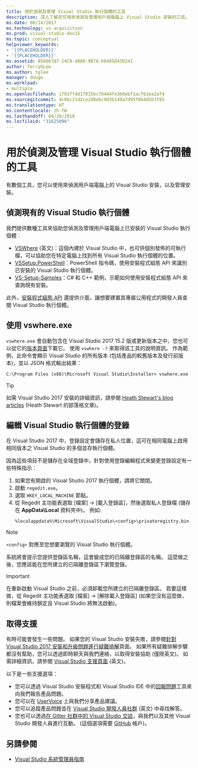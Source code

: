 ```yaml
---
title: 用於偵測及管理 Visual Studio 執行個體的工具
description: 深入了解您可用來偵測及管理用戶端電腦上 Visual Studio 安裝的工具。
ms.date: 08/14/2017
ms.technology: vs-acquisition
ms.prod: visual-studio-dev15
ms.topic: conceptual
helpviewer_keywords:
- '{{PLACEHOLDER}}'
- '{{PLACEHOLDER}}'
ms.assetid: 85686707-14C0-4860-9B7A-66485D43D241
author: TerryGLee
ms.author: tglee
manager: douge
ms.workload:
- multiple
ms.openlocfilehash: 1701ff4d17815bc70444fe360ebf1acf61ea2af4
ms.sourcegitcommit: 4c0bc21d2ce2d8e6c9d3b149a7d95f0b4d5b3f85
ms.translationtype: HT
ms.contentlocale: zh-TW
ms.lasthandoff: 04/20/2018
ms.locfileid: "31625096"
---
```

# <a name="tools-for-detecting-and-managing-visual-studio-instances"></a>用於偵測及管理 Visual Studio 執行個體的工具

有數個工具，您可以使用來偵測用戶端電腦上的 Visual Studio 安裝，以及管理安裝。

## <a name="detecting-existing-visual-studio-instances"></a>偵測現有的 Visual Studio 執行個體

我們提供數種工具來協助您偵測及管理用戶端電腦上已安裝的 Visual Studio 執行個體︰

* [VSWhere](https://github.com/microsoft/vswhere) \(英文\)：這個內建於 Visual Studio 中，也可供個別發佈的可執行檔，可以協助您在特定電腦上找到所有 Visual Studio 執行個體的位置。
* [VSSetup.PowerShell](https://github.com/microsoft/vssetup.powershell)︰PowerShell 指令碼，使用安裝程式組態 API 來識別已安裝的 Visual Studio 執行個體。
* [VS-Setup-Samples](https://github.com/microsoft/vs-setup-samples)：C# 和 C++ 範例，示範如何使用安裝程式組態 API 來查詢現有安裝。

此外，[安裝程式組態 API](https://msdn.microsoft.com/en-us/library/microsoft.visualstudio.setup.configuration.aspx) 還提供介面，讓想要建置其專屬公用程式的開發人員查閱 Visual Studio 執行個體。

## <a name="using-vswhereexe"></a>使用 vswhere.exe

`vswhere.exe` 會自動包含在 Visual Studio 2017 15.2 版或更新版本之中，您也可以從它的[版本頁面](https://github.com/Microsoft/vswhere/releases)下載它。 使用 `vswhere -?` 來取得該工具的說明資訊。 作為範例，此命令會顯示 Visual Studio 的所有版本 (包括產品的較舊版本及發行前版本)，並以 JSON 格式輸出結果：

```cmd
C:\Program Files (x86)\Microsoft Visual Studio\Installer> vswhere.exe -legacy -prerelease -format json
```

>[!TIP]
>如需 Visual Studio 2017 安裝的詳細資訊，請參閱 [Heath Stewart's blog articles](https://blogs.msdn.microsoft.com/heaths/tag/vs2017/) (Heath Stewart 的部落格文章)。


## <a name="editing-the-registry-for-a-visual-studio-instance"></a>編輯 Visual Studio 執行個體的登錄

在 Visual Studio 2017 中，登錄設定會儲存在私人位置，這可在相同電腦上啟用相同版本之 Visual Studio 的多個並存執行個體。

因為這些項目不是儲存在全域登錄中，針對使用登錄編輯程式來變更登錄設定有一些特殊指示︰

1. 如果您有開啟的 Visual Studio 2017 執行個體，請將它關閉。
2. 啟動 `regedit.exe`。
3. 選取 `HKEY_LOCAL_MACHINE` 節點。
4. 從 Regedit 主功能表選取 [檔案] -> [載入登錄區]，然後選取私人登錄檔 (儲存在 **AppData\Local** 資料夾中)。 例如: 
   ```
   %localappdata%\Microsoft\VisualStudio\<config>\privateregistry.bin
   ```

  > [!NOTE]
  > `<config>` 對應至您想要瀏覽的 Visual Studio 執行個體。

系統將會提示您提供登錄區名稱，這會變成您的已隔離登錄區的名稱。 這麼做之後，您應該能在您所建立的已隔離登錄區下瀏覽登錄。

> [!IMPORTANT]
> 在重新啟動 Visual Studio 之前，必須卸載您所建立的已隔離登錄區。 若要這樣做，從 Regedit 主功能表選取 [檔案] -> [解除載入登錄區] (如果您沒有這麼做，則檔案會維持鎖定且 Visual Studio 將無法啟動)。

## <a name="get-support"></a>取得支援

有時可能會發生一些問題。 如果您的 Visual Studio 安裝失敗，請參閱[針對 Visual Studio 2017 安裝和升級問題進行疑難排解](troubleshooting-installation-issues.md)頁面。 如果所有疑難排解步驟都沒有幫助，您可以透過即時聊天與我們連絡，以取得安裝協助 (僅限英文)。 如需詳細資訊，請參閱 [Visual Studio 支援頁面](https://www.visualstudio.com/vs/support/#talktous) \(英文\)。

以下是一些支援選項：

* 您可以透過 Visual Studio 安裝程式和 Visual Studio IDE 中的[回報問題](../ide/how-to-report-a-problem-with-visual-studio-2017.md)工具來向我們報告產品問題。
* 您可以在 [UserVoice](https://visualstudio.uservoice.com/forums/121579) 上與我們分享產品建議。
* 您可以追蹤產品問題並在 [Visual Studio 開發人員社群](https://developercommunity.visualstudio.com/) \(英文\) 中尋找解答。
* 您也可以透過[在 Gitter 社群中的 Visual Studio 交談](https://gitter.im/Microsoft/VisualStudio)，與我們以及其他 Visual Studio 開發人員進行互動。 (這個選項需要 [GitHub](https://github.com/) 帳戶)。

## <a name="see-also"></a>另請參閱

* [Visual Studio 系統管理員指南](visual-studio-administrator-guide.md)
